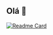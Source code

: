## Olá 👋

[![Readme Card](https://github-readme-stats.vercel.app/api/pin/?username=MarcosVSRamos=github-readme-stats)](https://github.com/MarcosVSRamos/github-readme-stats)
